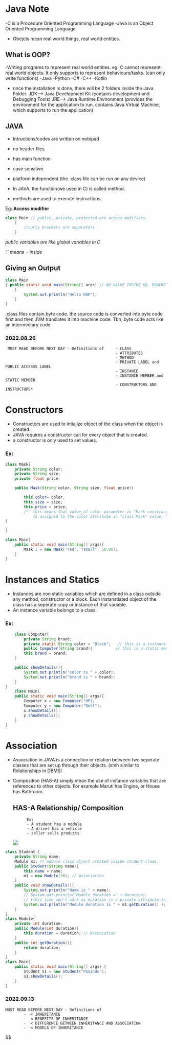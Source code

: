 # Java Note
-C is a Procedure Oriented Programming Language
-Java is an Object Oriented Programming Language

- Obejcts mean real world things, real world entities.

## What is OOP?
-Writing programs to represent real world entities.
eg: C cannot represent real world objects. It only supports to represent behaviours/tasks. (can only write functions)
        -Java
        -Python
        -C#
        -C++
        -Kotlin

- once the installation is done, there will be 2 folders inside the Java Folder.
        JDK--> Java Development Kit (contains development and Debugging Tools)
        JRE--> Java Runtime Environment (provides the environment for the application to run. contains Java Virtual Machine, which supports to run the application)

## JAVA
- Intructions/codes are written on notepad
- no header files
- has main function
- case sensitive
- platform independent (the .class file can be run on any device)

- In JAVA, the function(we used in C) is called method.
- methods are used to execute instructions.

Eg: **Access modifier**
```java
class Main // public, private, protected are access modifiers. 
    {
        //curly brackets are separators
    }
```
*public variables are like global variables in C*
  
*'.' means = inside*



## Giving an Output

```java
class Main
{ public static void main(String[] args) // NO VALUE INSIDE SQ. BRACKETS MEANS UNLIMITED SIZE**
    {
        System.out.println("Hello OOP");
    }
}
```

.class files contain byte code. the source code is converted into byte code first and then JVM translates it into machine code. 
Tbh, byte code acts like an intermediary code.

### 2022.08.26

     MUST READ BEFORE NEXT DAY - Definitions of     - CLASS
                                                    - ATTRIBUTES
                                                    - METHOD
                                                    - PRIVATE LABEL and PUBLIC ACCESSS LABEL
                                                    - INSTANCE
                                                    - INSTANCE MEMBER and STATIC MEMBER
                                                    - CONSTRUCTORS AND INSTRUCTORS*
$$
$$


# Constructors
- Constructors are used to intialize object of the class when the object is created.
- JAVA requires a constructor call for every object that is created.
- a constructor is only used to set values.
### Ex:
```java
class Mask{
	private String color;
	private String size;
	private float price;

	public Mask(String color, String size, float price){

		this.color= color; 
		this.size = size;
		this.price = price;
        /* 	this means that value of color parameter in "Mask constructor"
			is assigned to the color attribute in "class Mask" value. */
}

}

class Main{
	public static void main(String[] args){
        Mask 1 = new Mask("red", "small", 50.00);
	}
}
```

# Instances and Statics

- Instances are non static variables which are defined in a class outside any method, constructor or a block. Each instanstiated object of the class has a seperate copy or instance of that variable.
- An instance variable belongs to a class.

###  Ex:
```java
    class Computer{
        private String brand;                    
        private static String color = "Black";   // this is a instance member. All objects created in this class can have a copy of this instance.
        public Computer(String brand){          // this is a static member, which means all the objects created under this class shares this same attribute.
        this.brand = brand;
    }

    public showDetails(){
        System.out.println("color is " + color);
        System.out.println("brand is " + brand);
    }
}
    class Main{
    public static void main(String[] args){
        Computer x = new Computer("HP);
        Computer y = new Computer("Dell");
        x.showDetails();
        y.showDetails();
    }
}
```
# Association

- Association in JAVA is a connection or relation between two seperate classes that are set up through their objects. (smh similar to Relationships in DBMS)

- Composition (HAS-A) simply mean the use of instance variables that are references to other objects. For example Maruti has Engine, or House has Bathroom.

    ## HAS-A Relationship/ Composition

            Ex:
            - A student has a module 
            - A driver has a vehicle
            - seller sells products


    <img src= "https://media.geeksforgeeks.org/wp-content/uploads/20210119172523/HasARelationJavaExample.png">

```java
class Student {
    private String name;
    Module m1; // module class object created inside student class.
    public Student(String name){
        this.name = name;
        m1 = new Module(30); // Association
    }
    public void showDetails(){
        System.out.println("Name is " + name);
        // System.out.println("Module duration =" + duration);
        // (this line won't work as duration is a private attribute in another class)
        System.out.println("Module duration is " + m1.getDuration() );
    }
} 
class Module{
    private int duration;
    public Module(int duration){
        this.duration = duration; // Association
    }
    public int getDuration(){
        return duration;
    }
}
class Main{
    public static void main(String[] args) {
        Student s1 = new Student("Pasindu");
        s1.showDetails();
    }
}
```
### 2022.09.13

    MUST READ BEFORE NEXT DAY - Definitions of
            -  < INHERITANCE
            -  < BENEFITS OF INHERITANCE
            -  < DIFFERENCE BETWEEN INHERITANCE AND ASSOCIATION
            -  < MODELS OF INHERITANCE
$$
